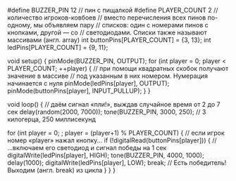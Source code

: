 #define BUZZER_PIN   12  // пин с пищалкой
#define PLAYER_COUNT 2   // количество игроков-ковбоев
// вместо перечисления всех пинов по-одному, мы объявляем пару
// списков: один с номерами пинов с кнопками, другой — со
// светодиодами. Списки также называют массивами (англ. array)
int buttonPins[PLAYER_COUNT] = {3, 13};
int ledPins[PLAYER_COUNT] = {9, 11};
 
void setup()
{
  pinMode(BUZZER_PIN, OUTPUT);
  for (int player = 0; player < PLAYER_COUNT; ++player) {
    // при помощи квадратных скобок получают значение в массиве
    // под указанным в них номером. Нумерация начинается с нуля
    pinMode(ledPins[player], OUTPUT);
    pinMode(buttonPins[player], INPUT_PULLUP);
  }
}
 
void loop()
{
  // даём сигнал «пли!», выждав случайное время от 2 до 7 сек
  delay(random(2000, 7000));
  tone(BUZZER_PIN, 3000, 250); // 3 килогерца, 250 миллисекунд
 
  for (int player = 0; ; player = (player+1) % PLAYER_COUNT) {
    // если игрок номер «player» нажал кнопку...
    if (!digitalRead(buttonPins[player])) {
      // ...включаем его светодиод и сигнал победы на 1 сек
      digitalWrite(ledPins[player], HIGH);
      tone(BUZZER_PIN, 4000, 1000);
      delay(1000);
      digitalWrite(ledPins[player], LOW);
      break; // Есть победитель! Выходим (англ. break) из цикла
    }
  }
}
